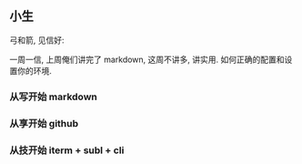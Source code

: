 ## 小生

弓和箭, 见信好:

一周一信, 上周俺们讲完了 markdown, 这周不讲多, 讲实用. 如何正确的配置和设置你的环境.

### 从写开始 markdown

### 从享开始 github

### 从技开始 iterm + subl + cli

